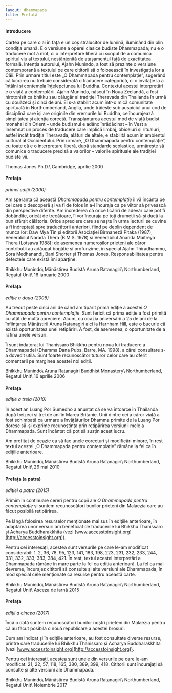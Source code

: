 ```yaml
---
layout: dhammapada
title: Prefață
---
```


#### Introducere

Cartea pe care o ai în față e un coș strălucitor de lumină, iluminând din plin condiția umană. E o versiune a operei clasice budiste Dhammapada; nu e o traducere mot à mot, ci o interpretare liberă cu scopul de a comunica spiritul viu al textului, nestânjenită de atașamentul față de exactitatea formală. Intenția autorului, Ajahn Munindo, a fost să prezinte o versiune contemporană a textului pe care cititorii să o folosească în investigația lor a Căii. Prin urmare titlul este „O Dhammapada pentru contemplație”, sugerând că lucrarea nu trebuie considerată o traducere categorică, ci o invitație la a întâlni și contempla înțelepciunea lui Buddha.
Contextul acestei interpretări e o viață a contemplării. Ajahn Munindo, născut în Noua Zeelandă, a fost hirotonisit ca bhikku sau călugăr al tradiției Theravada din Thailanda în urmă cu douăzeci și cinci de ani. El s-a stabilit acum într-o mică comunitate spirituală în Northumberland, Anglia, unde trăiește sub auspiciul unui cod de disciplină care își are originile din vremurile lui Buddha, ce încurajează simplitatea și atenția corectă. Transplantarea acestui mod de viață budist monahal din Orient – unde budismul e adânc înrădăcinat – în Vest a însemnat un proces de traducere care implică limbaj, obiceiuri și ritualuri, astfel încât tradiția Theravada, alături de altele, e stabilită acum în ambientul cultural al Occidentului. Prin urmare, „O Dhammapada pentru contemplație”, cu toate că e o interpretare liberă, după standarde scolastice, urmărește să comunice o traducere precisă a valorilor – valorile spirituale ale tradiției budiste vii.

Thomas Jones Ph.D.\\
Cambridge, aprilie 2000

#### Prefața
*primei ediții (2000)*

Am speranța că această *Dhammapada pentru contemplație* îi vă încânta pe cei care o descoperă și va fi de folos în a-i încuraja ca pe viitor să privească din perspective diferite. Am încrederea că orice licăriri de adevăr care pot fi dobândite, oricât de trecătoare, îi vor încuraja pe toți drumeții să-și ducă la bun sfârșit călătoria.
Orice apreciere care se naște în urma lecturii se cuvine a fi îndreptată spre traducătorii anteriori, fiind pe deplin dependent de munca lor: Daw Mya Tin și editorii Asociației Birmaneză Pitaka (1987), Venerabilul Narada Thera (B.M.S. 1978) și Venerabilul Ananda Maitreya Thera (Lotsawa 1988); de asemenea numeroșilor prieteni ale căror contribuții au adăugat bogăție și profunzime, în special Ajahn Thiradhammo, Sora Medhanandi, Bani Shorter și Thomas Jones.
Responsabilitatea pentru defectele care există îmi aparține.

Bhikkhu Munindo\\
Mănăstirea Budistă Aruna Ratanagiri\\
Northumberland, Regatul Unit\\
16 ianuarie 2000

#### Prefața
*ediție a doua (2006)*

Au trecut peste cinci ani de când am tipărit prima ediție a acestei *O Dhammapada pentru contemplație*. Sunt fericit că prima ediție a fost primită cu atât de multă apreciere. Acum, cu ocazia aniversării a 25 de ani de la înființarea Mănăstirii Aruna Ratanagiri aici la Harnham Hill, este o bucurie că există oportunitatea unei retipăriri. A fost, de asemenea, o oportunitate de a rafina unele versuri.

Îi sunt îndatorat lui Thanissaro Bhikkhu pentru noua lui traducere a Dhammapadei (Dhamma Dana Pubs. Barre, MA. 1998), a cărei consultare s-a dovedit utilă. Sunt foarte recunoscător tuturor celor care au oferit comentarii pe marginea acestei noi ediții.

Bhikkhu Munindo\\
Aruna Ratanagiri Buddhist Monastery\\
Northumberland, Regatul Unit\\
16 aprilie 2006

#### Prefața
*ediție a treia (2010)*

În acest an Luang Por Sumedho a anunțat că se va întoarce în Thailanda după treizeci și trei de ani în Marea Britanie. Unii dintre cei a căror viață a fost schimbată ca urmare a învățăturilor Dhamma primite de la Luang Por doresc să-și exprime recunoștința prin retipărirea versiunii mele a Dhammapada. Sunt încântat că pot să susțin acest lucru.

Am profitat de ocazie ca să fac unele corecturi și modificări minore, în rest textul acestei „O Dhammapada pentru contemplație” rămâne la fel ca în edițiile anterioare.

Bhikkhu Munindo\\
Mănăstirea Budistă Aruna Ratanagiri\\
Northumberland, Regatul Unit\\
26 mai 2010

#### Prefața (a patra)
*ediției a patra (2015)*

Primim în continuare cereri pentru copii ale *O Dhammapada pentru contemplație* și suntem recunoscători bunilor prieteni din Malaezia care au făcut posibilă retipărirea.

Pe lângă folosirea resurselor menționate mai sus în edițiile anterioare, în adaptarea unor versuri am beneficiat de traducerile lui Bhikkhu Thanissaro și Acharya Buddharakkhita (vezi [www.accesstoinsight.org](http://accesstoinsight.org)).

Pentru cei interesați, acestea sunt versurile pe care le-am modificat considerabil: 1, 2, 36, 78, 95, 123, 141, 183, 198, 223, 231, 232, 233, 244, 331, 332, 333, 383, 384, 421. În rest, textul acestei interpretări a Dhammapada rămâne în mare parte la fel ca ediția anterioară.
La fel ca mai devreme, încurajez cititorii să consulte și alte versiuni ale Dhammapada, în mod special cele menționate ca resurse pentru această carte.

Bhikkhu Munindo\\
Mănăstirea Budistă Aruna Ratanagiri\\
Northumberland, Regatul Unit\\
Asceza de iarnă 2015

#### Prefața
*ediții a cincea (2017)*

Încă o dată suntem recunoscători bunilor noștri prieteni din Malaezia pentru că au făcut posibilă o nouă republicare a acestei broșuri.

Cum am indicat și în edițiile anterioare, au fost consultate diverse resurse, printre care traducerile lui Bhikkhu Thanissaro și Acharya Buddharakkhita (vezi [www.accesstoinsight.org](http://accesstoinsight.org)).

Pentru cei interesați, acestea sunt unele din versurile pe care le-am modificat: 21, 22, 57, 118, 165, 380, 389, 399, 418. Cititorii sunt încurajați să consulte și alte versiuni ale Dhammapada.

Bhikkhu Munindo\\
Mănăstirea Budistă Aruna Ratanagiri\\
Northumberland, Regatul Unit\\
Noiembrie 2017
